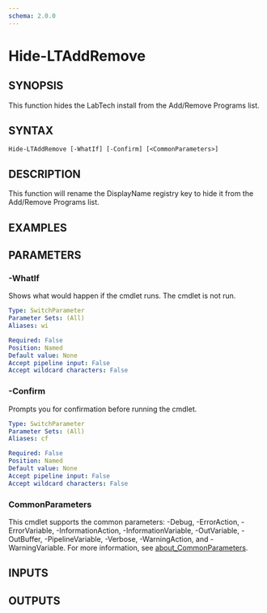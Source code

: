 ```yaml
---
schema: 2.0.0
---
```


# Hide-LTAddRemove

## SYNOPSIS
This function hides the LabTech install from the Add/Remove Programs list.

## SYNTAX

```
Hide-LTAddRemove [-WhatIf] [-Confirm] [<CommonParameters>]
```

## DESCRIPTION
This function will rename the DisplayName registry key to hide it from the Add/Remove Programs list.

## EXAMPLES

## PARAMETERS

### -WhatIf
Shows what would happen if the cmdlet runs. The cmdlet is not run.

```yaml
Type: SwitchParameter
Parameter Sets: (All)
Aliases: wi

Required: False
Position: Named
Default value: None
Accept pipeline input: False
Accept wildcard characters: False
```

### -Confirm
Prompts you for confirmation before running the cmdlet.

```yaml
Type: SwitchParameter
Parameter Sets: (All)
Aliases: cf

Required: False
Position: Named
Default value: None
Accept pipeline input: False
Accept wildcard characters: False
```

### CommonParameters
This cmdlet supports the common parameters: -Debug, -ErrorAction, -ErrorVariable, -InformationAction, -InformationVariable, -OutVariable, -OutBuffer, -PipelineVariable, -Verbose, -WarningAction, and -WarningVariable. For more information, see [about_CommonParameters](http://go.microsoft.com/fwlink/?LinkID=113216).

## INPUTS

## OUTPUTS

